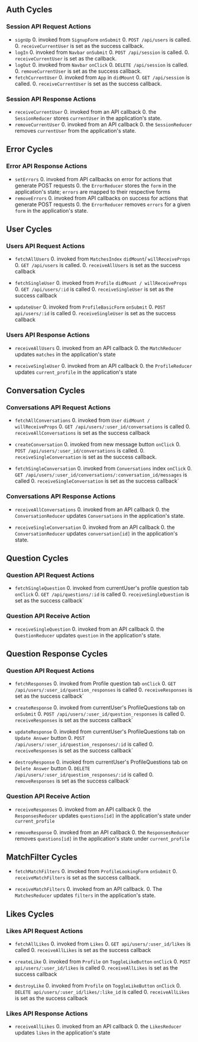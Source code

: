## Auth Cycles

### Session API Request Actions

* `signUp`
  0. invoked from `SignupForm` `onSubmit`
  0. `POST /api/users` is called.
  0. `receiveCurrentUser` is set as the success callback.
* `logIn`
  0. invoked from `Navbar` `onSubmit`
  0. `POST /api/session` is called.
  0. `receiveCurrentUser` is set as the callback.
* `logOut`
  0. invoked from `Navbar` `onClick`
  0. `DELETE /api/session` is called.
  0. `removeCurrentUser` is set as the success callback.
* `fetchCurrentUser`
  0. invoked from `App` in `didMount`
  0. `GET /api/session` is called.
  0. `receiveCurrentUser` is set as the success callback.

### Session API Response Actions

* `receiveCurrentUser`
  0. invoked from an API callback
  0. the `SessionReducer` stores `currentUser` in the application's state.
* `removeCurrentUser`
  0. invoked from an API callback
  0. the `SessionReducer` removes `currentUser` from the application's state.

## Error Cycles

### Error API Response Actions
* `setErrors`
  0. invoked from API callbacks on error for actions that generate POST requests
  0. the `ErrorReducer` stores the `form` in the application's state; `errors` are mapped to their respective forms
* `removeErrors`
  0. invoked from API callbacks on success for actions that generate POST requests
  0. the `ErrorReducer` removes `errors` for a given `form` in the application's state.

## User Cycles

### Users API Request Actions
* `fetchAllUsers`
  0. invoked from `MatchesIndex` `didMount`/ `willReceiveProps`
  0. `GET /api/users` is called.
  0. `receiveAllUsers` is set as the success callback

* `fetchSingleUser`
  0. invoked from `Profile` `didMount / willReceiveProps`
  0. `GET /api/users/:id` is called
  0. `receiveSingleUser` is set as the success callback

* `updateUser`
  0. invoked from `ProfileBasicForm` `onSubmit`
  0. `POST api/users/:id` is called
  0. `receiveSingleUser` is set as the success callback


### Users API Response Actions
* `receiveAllUsers`
  0. invoked from an API callback
  0. the `MatchReducer` updates `matches` in the application's state

* `receiveSingleUser`
  0. invoked from an API callback
  0. the `ProfileReducer` updates `current_profile` in the application's state

## Conversation Cycles

### Conversations API Request Actions
* `fetchAllConversations`
  0. invoked from `User` `didMount / willReceiveProps`
  0. `GET /api/users/:user_id/conversations` is called
  0. `receiveAllConversations` is set as the success callback

* `createConversation`
  0. invoked from new message button `onClick`
  0. `POST /api/users/:user_id/conversations` is called.
  0. `receiveSingleConversation` is set as the success callback.

* `fetchSingleConversation`
  0. invoked from `Conversations` index `onClick`
  0. `GET /api/users/:user_id/conversations/:conversation_id/messages` is called
  0. `receiveSingleConversation` is set as the success callback`

### Conversations API Response Actions

* `receiveAllConversations`
  0. invoked from an API callback
  0. the `ConversationReducer` updates `Conversations` in the application's state.

* `receiveSingleConversation`
  0. invoked from an API callback
  0. the `ConversationReducer` updates `conversation[id]` in the application's state.

## Question Cycles

### Question API Request Actions

* `fetchSingleQuestion`
  0. invoked from currentUser's profile question tab `onClick`
  0. `GET /api/questions/:id` is called
  0. `receiveSingleQuestion` is set as the success callback`

### Question API Receive Action

* `receiveSingleQuestion`
  0. invoked from an API callback
  0. the `QuestionReducer` updates `question` in the application's state.

## Question Response Cycles

### Question API Request Actions

* `fetchResponses`
  0. invoked from Profile question tab `onClick`
  0. `GET /api/users/:user_id/question_responses` is called
  0. `receiveResponses` is set as the success callback`

* `createResponse`
  0. invoked from currentUser's ProfileQuestions tab on `onSubmit`
  0. `POST /api/users/:user_id/question_responses` is called
  0. `receiveResponses` is set as the success callback`

* `updateResponse`
  0. invoked from currentUser's ProfileQuestions tab on `Update Answer` button
  0. `POST /api/users/:user_id/question_responses/:id` is called
  0. `receiveResponses` is set as the success callback`

* `destroyResponse`
  0. invoked from currentUser's ProfileQuestions tab on `Delete Answer` button
  0. `DELETE /api/users/:user_id/question_responses/:id` is called
  0. `removeResponses` is set as the success callback`

### Question API Receive Action

* `receiveResponses`
  0. invoked from an API callback
  0. the `ResponsesReducer` updates `questions[id]` in the application's state under `current_profile`

* `removeResponse`
  0. invoked from an API callback
  0. the `ResponsesReducer` removes `questions[id]` in the application's state under `current_profile`


## MatchFilter Cycles

* `fetchMatchFilters`
  0. invoked from `ProfileLookingForm` `onSubmit`
  0. `receiveMatchFilters` is set as the success callback.

* `receiveMatchFilters`
  0. invoked from an API callback.
  0. The `MatchesReducer` updates `filters` in the application's state.

## Likes Cycles

### Likes API Request Actions
* `fetchAllLikes`
  0. invoked from `Likes`
  0. `GET api/users/:user_id/likes` is called
  0. `receiveAllLikes` is set as the success callback

* `createLike`
  0. invoked from `Profile` on `ToggleLikeButton` `onClick`
  0. `POST api/users/:user_id/likes` is called
  0. `receiveAllLikes` is set as the success callback

* `destroyLike`
  0. invoked from `Profile` on `ToggleLikeButton` `onClick`
  0. `DELETE api/users/:user_id/likes/:like_id` is called
  0. `receiveAllLikes` is set as the success callback

### Likes API Response Actions
* `receiveAllLikes`
  0. invoked from an API callback
  0. the `LikesReducer` updates `likes` in the application's state
